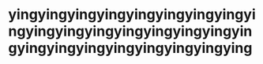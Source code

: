 # yingyingyingyingyingyingyingyingyingyingyingyingyingyingyingyingyingyingyingyingyingyingyingyingying
